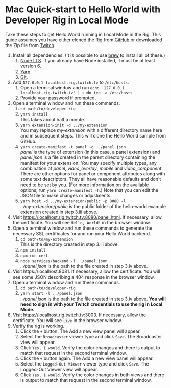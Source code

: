 # Mac Quick-start to Hello World with Developer Rig in Local Mode

Take these steps to get Hello World running in Local Mode in the Rig.
This guide assumes you have either cloned the Rig from [GitHub](/twitchdev/developer-rig) or downloaded the Zip file from [Twitch](https://dev.twitch.tv).

1.  Install all dependencies.  (It is possible to use [brew](https://brew.sh/) to install all of these.)
    1.  [Node LTS](https://nodejs.org/en/download/).  If you already have Node installed, it must be at least version 6.
    2.  [Yarn](https://yarnpkg.com/lang/en/docs/install).
    3.  [Git](https://git-scm.com/download/mac).
2.  Add `127.0.0.1 localhost.rig.twitch.tv` to `/etc/hosts`.
    1.  Open a terminal window and run `echo '127.0.0.1 localhost.rig.twitch.tv' | sudo tee -a /etc/hosts`
    2.  Provide your password if prompted.
3. Open a terminal window and run these commands.
    1.  `cd path/to/developer-rig`
    2.  `yarn install`  
        This takes about half a minute.
    3.  `yarn extension-init -d ../my-extension`  
        You may replace *my-extension* with a different directory name here and in subsequent steps.  This will clone the Hello World sample from GitHub.
    4.  `yarn create-manifest -t panel -o ../panel.json`  
        *panel* is the type of extension (in this case, a panel extension) and *panel.json* is a file created in the parent directory containing the manifest for your extension. You may specify multiple types, any combination of *panel*, *video_overlay*, *mobile* and *video_component*.  There are other options for panel or component attributes along with some text descriptors. They all have reasonable defaults and don't need to be set by you.  (For more information on the available options, run `yarn create-manifest -h`.)  Note that you can edit the JSON file to make changes or adjustments.
    5.  `yarn host -d ../my-extension/public -p 8080 -l`  
        *../my-extension/public* is the public folder of the hello-world example extension created in step 3.iii above.
4.  Visit https://localhost.rig.twitch.tv:8080/panel.html. If necessary, allow the certificate. You will see `Hello, World!` in the browser window.
5. Open a terminal window and run these commands to generate the necessary SSL certificates for and run your Hello World backend.
    1.  `cd path/to/my-extension`  
        This is the directory created in step 3.iii above.
    2.  `npm install`
    3.  `npm run cert`
    4.  `node services/backend -l ../panel.json`  
        *../panel.json* is the path to the file created in step 3.iv above.
6.  Visit https://localhost:8081. If necessary, allow the certificate. You will see some JSON describing a 404 response in the browser window.
7.  Open a terminal window and run these commands.
    1.  `cd path/to/developer-rig`
    2.  `yarn start -l ../panel.json`  
        *../panel.json* is the path to the file created in step 3.iv above.  **You will need to sign in with your Twitch credentials to use the rig in Local Mode.**
8.  Visit https://localhost.rig.twitch.tv:3003. If necessary, allow the certificate. You will see `live` in the browser window.
9.  Verify the rig is working.
    1.  Click the `+` button. The Add a new view panel will appear.
    2.  Select the `Broadcaster` viewer type and click `Save`. The Broadcaster view will appear.
    3.  Click `Yes, I would`. Verify the color changes and there is output to match that request in the second terminal window.
    4.  Click the `+` button again. The Add a new view panel will appear.
    5.  Select the `Logged-Out Viewer` viewer type and click `Save`. The Logged-Out Viewer view will appear.
    6.  Click `Yes, I would`. Verify the color changes in both views and there is output to match that request in the second terminal window.
